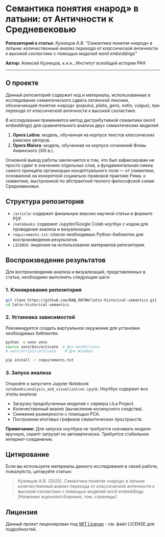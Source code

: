 # Семантика понятия «народ» в латыни: от Античности к Средневековью

**Репозиторий к статье:** *Кузнецов А.В. "Семантика понятия «народ» в латыни: количественный анализ перехода от классической античности к высокой схоластике с помощью моделей word embeddings"*

**Автор:** Алексей Кузнецов, к.и.н., Институт всеобщей истории РАН


---

## О проекте

Данный репозиторий содержит код и материалы, использованные в исследовании семантического сдвига латинской лексики, обозначающей понятие «народ» (*populus, plebs, gens, natio, vulgus*), при переходе от классической античности к высокой схоластике.

В исследовании применяется метод дистрибутивной семантики (word embeddings) для сравнительного анализа двух семантических моделей:

1.  **Opera Latina**: модель, обученная на корпусе текстов классических римских авторов.
2.  **Opera Maiora**: модель, обученная на корпусе сочинений Фомы Аквинского (XIII в.).

Основной вывод работы заключается в том, что был зафиксирован не просто сдвиг в значениях отдельных слов, а фундаментальная смена самого принципа организации концептуального поля — от семантики, основанной на конкретной социально-правовой практике Рима, к семантике, выстроенной по абстрактной теолого-философской схеме Средневековья.

## Структура репозитория

-   `/article`: содержит финальную версию научной статьи в формате PDF.
-   `/notebooks`: содержит Jupyter/Google Colab ноутбук с кодом для проведения анализа и визуализации.
-   `requirements.txt`: список необходимых Python-библиотек для воспроизведения результатов.
-   `LICENSE`: лицензия на использование материалов репозитория.

## Воспроизведение результатов

Для воспроизведения анализа и визуализаций, представленных в статье, необходимо выполнить следующие шаги:

### 1. Клонирование репозитория

```bash
git clone https://github.com/ВАШ_ЛОГИН/latin-historical-semantics.git
cd latin-historical-semantics
```

### 2. Установка зависимостей

Рекомендуется создать виртуальное окружение для установки необходимых библиотек.

```bash
python -m venv venv
source venv/bin/activate  # Для macOS/Linux
# venv\Scripts\activate    # Для Windows

pip install -r requirements.txt
```

### 3. Запуск анализа

Откройте и запустите Jupyter Notebook `notebooks/analysis_and_visualization.ipynb`. Ноутбук содержит все этапы анализа:
- Загрузку предобученных моделей с сервера LiLa Project.
- Количественный анализ (вычисление косинусного сходства).
- Снижение размерности с помощью PCA.
- Построение итоговых графиков семантических пространств.

**Примечание:** Для запуска ноутбука не требуется скачивать модели вручную, скрипт загрузит их автоматически. Требуется стабильное интернет-соединение.

## Цитирование

Если вы используете материалы данного исследования в своей работе, пожалуйста, цитируйте статью:

> Кузнецов А.В. (2025). Семантика понятия «народ» в латыни: количественный анализ перехода от классической античности к высокой схоластике с помощью моделей word embeddings. *[Название журнала/сборника, том, страницы]*.

## Лицензия

Данный проект лицензирован под [MIT License](LICENSE) - см. файл LICENSE для подробностей.